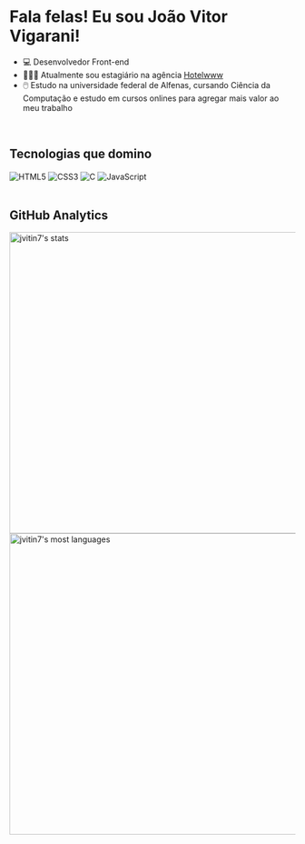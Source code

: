 <h1>Fala felas! Eu sou João Vitor Vigarani!</h1>

- 💻 Desenvolvedor Front-end
- 👨🏽‍💻 Atualmente sou estagiário na agência [Hotelwww](https://www.hotelwww.com.br/site/)
- 🖱️ Estudo na universidade federal de Alfenas, cursando Ciência da Computação e estudo em cursos onlines para agregar mais valor ao meu trabalho

<br>

## Tecnologias que domino

<div>
<img align="center" alt="HTML5" src="https://img.shields.io/badge/HTML5-E34F26?style=for-the-badge&logo=html5&logoColor=white">
<img align="center" alt="CSS3" src="https://img.shields.io/badge/CSS3-1572B6?style=for-the-badge&logo=css3&logoColor=white">
<img align="center" alt="C" src="https://img.shields.io/badge/C-00599C?style=for-the-badge&logo=c&logoColor=white">
<img align="center" alt="JavaScript" src="https://img.shields.io/badge/JavaScript-F7DF1E?style=for-the-badge&logo=javascript&logoColor=black">
</div>

<br>

## GitHub Analytics
<p align="left">
<img width="530em" src="https://github-readme-stats.vercel.app/api?username=jvitin7&theme=vision-friendly-dark&show_icons=true" alt="jvitin7's stats"/>
<img width="530em" src="https://github-readme-stats.vercel.app/api/top-langs/?username=jvitin7&theme=vision-friendly-dark&show_icons=true" alt="jvitin7's most languages"/>
</p>
